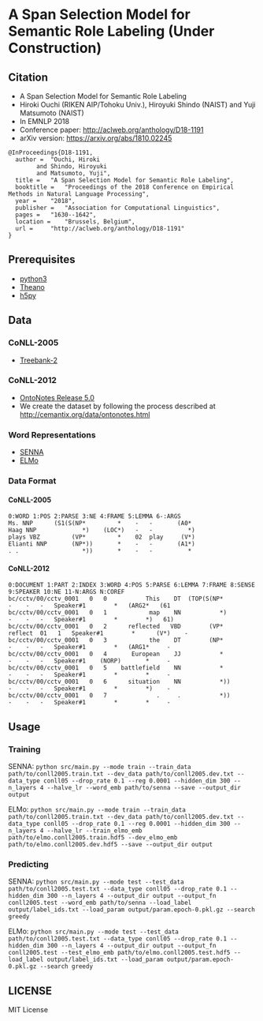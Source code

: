 # A Span Selection Model for Semantic Role Labeling (Under Construction)

## Citation
* A Span Selection Model for Semantic Role Labeling
* Hiroki Ouchi (RIKEN AIP/Tohoku Univ.), Hiroyuki Shindo (NAIST) and Yuji Matsumoto (NAIST)
* In EMNLP 2018
* Conference paper: http://aclweb.org/anthology/D18-1191
* arXiv version: https://arxiv.org/abs/1810.02245
```
@InProceedings{D18-1191,
  author = 	"Ouchi, Hiroki
		and Shindo, Hiroyuki
		and Matsumoto, Yuji",
  title = 	"A Span Selection Model for Semantic Role Labeling",
  booktitle = 	"Proceedings of the 2018 Conference on Empirical Methods in Natural Language Processing",
  year = 	"2018",
  publisher = 	"Association for Computational Linguistics",
  pages = 	"1630--1642",
  location = 	"Brussels, Belgium",
  url = 	"http://aclweb.org/anthology/D18-1191"
}
```


## Prerequisites
* [python3](https://www.python.org/downloads/)
* [Theano](http://deeplearning.net/software/theano/)
* [h5py](https://www.h5py.org/)


## Data
### CoNLL-2005
* [Treebank-2](https://catalog.ldc.upenn.edu/LDC95T7)
### CoNLL-2012
* [OntoNotes Release 5.0](https://catalog.ldc.upenn.edu/LDC2013T19)
* We create the dataset by following the process described at http://cemantix.org/data/ontonotes.html
### Word Representations
* [SENNA](https://ronan.collobert.com/senna/download.html)
* [ELMo](https://github.com/allenai/allennlp/tree/v0.6.1)

### Data Format
#### CoNLL-2005
```
0:WORD 1:POS 2:PARSE 3:NE 4:FRAME 5:LEMMA 6-:ARGS
Ms. NNP      (S1(S(NP*         *    -   -       (A0*
Haag NNP             *)    (LOC*)   -   -          *)
plays VBZ         (VP*         *    02  play     (V*)
Elianti NNP       (NP*))       *    -   -       (A1*)
. .                  *))       *    -   -          *
```

#### CoNLL-2012
```
0:DOCUMENT 1:PART 2:INDEX 3:WORD 4:POS 5:PARSE 6:LEMMA 7:FRAME 8:SENSE 9:SPEAKER 10:NE 11-N:ARGS N:COREF
bc/cctv/00/cctv_0001   0   0           This    DT  (TOP(S(NP*         -    -   -   Speaker#1        *   (ARG2*   (61
bc/cctv/00/cctv_0001   0   1            map    NN           *)        -    -   -   Speaker#1        *        *)   61)
bc/cctv/00/cctv_0001   0   2      reflected   VBD        (VP*    reflect  01   1   Speaker#1        *      (V*)    -
bc/cctv/00/cctv_0001   0   3            the    DT        (NP*         -    -   -   Speaker#1        *   (ARG1*     -
bc/cctv/00/cctv_0001   0   4       European    JJ           *         -    -   -   Speaker#1    (NORP)       *     -
bc/cctv/00/cctv_0001   0   5    battlefield    NN           *         -    -   -   Speaker#1        *        *     -
bc/cctv/00/cctv_0001   0   6      situation    NN           *))       -    -   -   Speaker#1        *        *)    -
bc/cctv/00/cctv_0001   0   7              .     .           *))       -    -   -   Speaker#1        *        *     -
```


## Usage
### Training
SENNA: `python src/main.py --mode train --train_data path/to/conll2005.train.txt --dev_data path/to/conll2005.dev.txt --data_type conll05 --drop_rate 0.1 --reg 0.0001 --hidden_dim 300 --n_layers 4 --halve_lr --word_emb path/to/senna --save --output_dir output`

ELMo: `python src/main.py --mode train --train_data path/to/conll2005.train.txt --dev_data path/to/conll2005.dev.txt --data_type conll05 --drop_rate 0.1 --reg 0.0001 --hidden_dim 300 --n_layers 4 --halve_lr --train_elmo_emb path/to/elmo.conll2005.train.hdf5 --dev_elmo_emb path/to/elmo.conll2005.dev.hdf5 --save --output_dir output`

### Predicting
SENNA: `python src/main.py --mode test --test_data path/to/conll2005.test.txt --data_type conll05 --drop_rate 0.1 --hidden_dim 300 --n_layers 4 --output_dir output --output_fn conll2005.test --word_emb path/to/senna --load_label output/label_ids.txt --load_param output/param.epoch-0.pkl.gz --search greedy`

ELMo: `python src/main.py --mode test --test_data path/to/conll2005.test.txt --data_type conll05 --drop_rate 0.1 --hidden_dim 300 --n_layers 4 --output_dir output --output_fn conll2005.test --test_elmo_emb path/to/elmo.conll2005.test.hdf5 --load_label output/label_ids.txt --load_param output/param.epoch-0.pkl.gz --search greedy`


## LICENSE
MIT License

